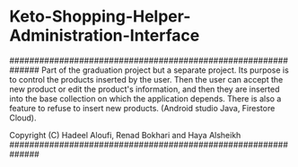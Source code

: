 # Keto-Shopping-Helper-Administration-Interface
##############################################################
Part of the graduation project but a separate project. Its purpose is to control the products inserted by the user. Then the user can accept the new product or edit the product's information, and then they are inserted into the base collection on which the application depends. There is also a feature to refuse to insert new products. (Android studio Java, Firestore Cloud).

Copyright (C) Hadeel Aloufi, Renad Bokhari and Haya Alsheikh
##############################################################
